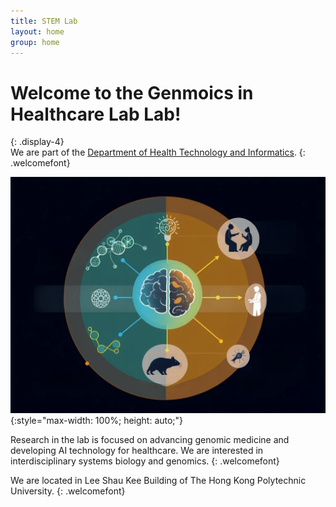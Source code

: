 ```yaml
---
title: STEM Lab
layout: home
group: home
---
```


# Welcome to the Genmoics in Healthcare Lab Lab!
{: .display-4}
<br>
We are part of the [Department of Health Technology and Informatics](https://www.polyu.edu.hk/hti/).
{: .welcomefont}

![lab logo](static/img/logo/home.png){:style="max-width: 100%; height: auto;"}

Research in the lab is focused on advancing genomic medicine and developing AI technology for healthcare.  We are interested in interdisciplinary systems biology and genomics.
{: .welcomefont}

We are located in Lee Shau Kee Building of The Hong Kong Polytechnic University.
{: .welcomefont}
